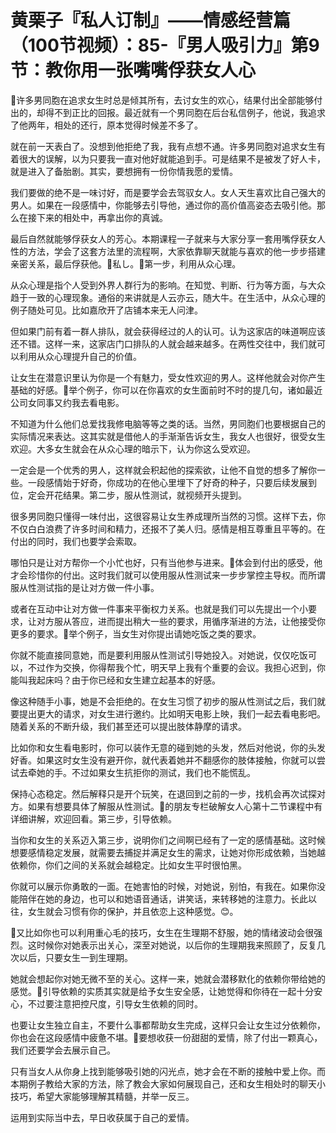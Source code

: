 # 黄栗子『私人订制』——情感经营篇（100节视频）：85-『男人吸引力』第9节：教你用一张嘴嘴俘获女人心

🎼许多男同胞在追求女生时总是倾其所有，去讨女生的欢心，结果付出全部能够付出的，却得不到正比的回报。最近就有一个男同胞在后台私信例子，他说，我追求了他两年，相处的还行，原本觉得时候差不多了。

就在前一天表白了。没想到他拒绝了我，我有点想不通。许多男同胞对追求女生有着很大的误解，以为只要我一直对他好就能追到手。可是结果不是被发了好人卡，就是进入了备胎剧。其实，要想拥有一份你情我愿的爱情。

我们要做的绝不是一味讨好，而是要学会去驾驭女人。女人天生喜欢比自己强大的男人。如果在一段感情中，你能够去引导他，通过你的高价值高姿态去吸引他。那么在接下来的相处中，再拿出你的真诚。

最后自然就能够俘获女人的芳心。本期课程一子就来与大家分享一套用嘴俘获女人性的方法，学会了这套方法里的流程啊，大家依靠聊天就能与喜欢的他一步步搭建亲密关系，最后俘获他。🎼私し。🎼第一步，利用从众心理。

从众心理是指个人受到外界人群行为的影响。在知觉、判断、行为等方面，与大众趋于一致的心理现象。通俗的来讲就是人云亦云，随大牛。在生活中，从众心理的例子随处可见。比如嘉欣开了店铺本来无人问津。

但如果门前有着一群人排队，就会获得经过的人的认可。认为这家店的味道啊应该还不错。这样一来，这家店门口排队的人就会越来越多。在两性交往中，我们就可以利用从众心理提升自己的价值。

让女生在潜意识里认为你是一个有魅力，受女性欢迎的男人。这样他就会对你产生基础的好感。🎼举个例子，你可以在你喜欢的女生面前时不时的提几句，诸如最近公司女同事又约我去看电影。

不知道为什么他们总爱找我修电脑等等之类的话。当然，男同胞们也要根据自己的实际情况来表达。这其实就是借他人的手渐渐告诉女生，我女人也很好，很受女生欢迎。大多女生就会在从众心理的暗示下，认为你这么受欢迎。

一定会是一个优秀的男人，这样就会积起他的探索欲，让他不自觉的想多了解你一些。一段感情始于好奇，你成功的在他心里埋下了好奇的种子，只要后续发展到位，定会开花结果。第二步，服从性测试，就视频开头提到。

很多男同胞只懂得一味付出，这很容易让女生养成理所当然的习惯。这样下去，你不仅白白浪费了许多时间和精力，还报不了美人归。感情是相互尊重且平等的。在付出的同时，我们也要学会索取。

哪怕只是让对方帮你一个小忙也好，只有当他参与进来。🎼体会到付出的感受，他才会珍惜你的付出。这时我们就可以使用服从性测试来一步步掌控主导权。而所谓服从性测试指的是让对方做一件小事。

或者在互动中让对方做一件事来平衡权力关系。也就是我们可以先提出一个小要求，让对方服从答应，进而提出稍大一些的要求，用循序渐进的方法，让他接受你更多的要求。🎼举个例子，当女生对你提出请她吃饭之类的要求。

你就不能直接同意她，而是要利用服从性测试引导她投入。对她说，仅仅吃饭可以，不过作为交换，你得帮我个忙，明天早上我有个重要的会议。我担心迟到，你能叫我起床吗？由于你已经和女生建立起基本的好感。

像这种随手小事，她是不会拒绝的。在女生习惯了初步的服从性测试之后，我们就要提出更大的请求，对女生进行邀约。比如明天电影上映，我们一起去看电影吧。随着关系的不断升级，我们甚至还可以提出肢体静摩的请求。

比如你和女生看电影时，你可以装作无意的碰到她的头发，然后对他说，你的头发好香。如果这时女生没有避开你，就代表着她并不翻感你的肢体接触，你就可以尝试去牵她的手。不过如果女生抗拒你的测试，我们也不能慌乱。

保持心态稳定。然后解释只是开个玩笑，在退回到之前的一步，找机会再次试探对方。如果有想要具体了解服从性测试。🎼的朋友专栏破解女人心第十二节课程中有详细讲解，欢迎回看。第三步，引导依赖。

当你和女生的关系迈入第三步，说明你们之间啊已经有了一定的感情基础。这时候想要感情稳定发展，就需要去捕捉并满足女生的需求，让她对你形成依赖，当她越依赖你，你们之间的关系就会越稳定。比如女生平时很怕黑。

你就可以展示你勇敢的一面。在她害怕的时候，对她说，别怕，有我在。如果你没能陪伴在她的身边，也可以和她语音通话，讲笑话，来转移她的注意力。长此以往，女生就会习惯有你的保护，并且依恋上这种感觉。😊。

🎼又比如你也可以利用重心毛的技巧，女生在生理期不舒服，她的情绪波动会很强烈。这时候你对她表示出关心，深至对她说，以后你的生理期我来照顾了，反复几次以后，只要女生一到生理期。

她就会想起你对她无微不至的关心。这样一来，她就会潜移默化的依赖你带给她的感觉。🎼引导依赖的实质其实就是给予女生安全感，让她觉得和你待在一起十分安心，不过要注意把控尺度，引导女生依赖的同时。

也要让女生独立自主，不要什么事都帮助女生完成，这样只会让女生过分依赖你，你也会在这段感情中疲惫不堪。🎼要想收获一份甜甜的爱情，除了付出一颗真心，我们还要学会去展示自己。

只有当女人从你身上找到能够吸引她的闪光点，她才会在不断的接触中爱上你。而本期例子教给大家的方法，除了教会大家如何展现自己，还和女生相处时的聊天小技巧，希望大家能够理解其精髓，并举一反三。

运用到实际当中去，早日收获属于自己的爱情。